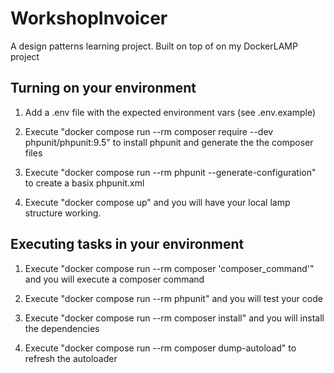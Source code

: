 # WorkshopInvoicer
A design patterns learning project. Built on top of on my DockerLAMP project

## Turning on your environment

1. Add a .env file with the expected environment vars (see .env.example)

2. Execute "docker compose run --rm composer require --dev phpunit/phpunit:9.5" to install phpunit and generate the the composer files

3. Execute "docker compose run --rm phpunit --generate-configuration" to create a basix phpunit.xml

4. Execute "docker compose up" and you will have your local lamp structure working.

## Executing tasks in your environment

1. Execute "docker compose run --rm composer 'composer_command'" and you will execute a composer command

2. Execute "docker compose run --rm phpunit" and you will test your code

3. Execute "docker compose run --rm composer install" and you will install the dependencies

4. Execute "docker compose run --rm composer dump-autoload" to refresh the autoloader
